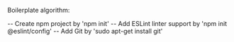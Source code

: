 Boilerplate algorithm:

-- Create npm project by 'npm init'
-- Add ESLint linter support by 'npm init @eslint/config'
-- Add Git by 'sudo apt-get install git'